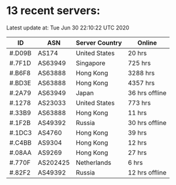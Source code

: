 # 13 recent servers:

Latest update at: Tue Jun 30 22:10:22 UTC 2020

| ID | ASN | Server Country | Online |
| -- | --- | -------------- | ------ |
| #.D09B | AS174 | United States | 20 hrs |
| #.7F1D | AS63949 | Singapore | 725 hrs |
| #.B6F8 | AS63888 | Hong Kong | 3288 hrs |
| #.BD3E | AS63888 | Hong Kong | 4357 hrs |
| #.2A79 | AS63949 | Japan | 36 hrs offline |
| #.1278 | AS23033 | United States | 773 hrs |
| #.33B9 | AS63888 | Hong Kong | 11 hrs |
| #.1F2B | AS49392 | Russia | 30 hrs offline |
| #.1DC3 | AS4760 | Hong Kong | 39 hrs |
| #.C4BB | AS9304 | Hong Kong | 12 hrs |
| #.08AA | AS9269 | Hong Kong | 27 hrs |
| #.770F | AS202425 | Netherlands | 6 hrs |
| #.82F2 | AS49392 | Russia | 12 hrs offline |

